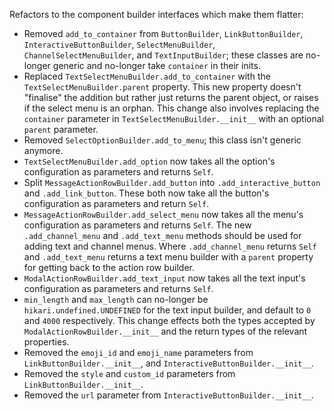Refactors to the component builder interfaces which make them flatter:

* Removed `add_to_container` from `ButtonBuilder`, `LinkButtonBuilder`, `InteractiveButtonBuilder`, `SelectMenuBuilder`, `ChannelSelectMenuBuilder`, and `TextInputBuilder`; these classes are no-longer generic and no-longer take `container` in their inits.
* Replaced `TextSelectMenuBuilder.add_to_container` with the `TextSelectMenuBuilder.parent` property.
    This new property doesn't "finalise" the addition but rather just returns the parent object, or raises if the select menu is an orphan. This change also involves replacing the `container` parameter in `TextSelectMenuBuilder.__init__` with an optional `parent` parameter.
* Removed `SelectOptionBuilder.add_to_menu`; this class isn't generic anymore.
* `TextSelectMenuBuilder.add_option` now takes all the option's configuration as parameters and returns `Self`.
* Split `MessageActionRowBuilder.add_button` into `.add_interactive_button` and `.add_link_button`.
    These both now take all the button's configuration as parameters and return `Self`.
* `MessageActionRowBuilder.add_select_menu` now takes all the menu's configuration as parameters and returns `Self`.
    The new `.add_channel_menu` and `.add_text_menu` methods should be used for adding text and channel menus. Where `.add_channel_menu` returns `Self` and `.add_text_menu` returns a text menu builder with a `parent` property for getting back to the action row builder.
* `ModalActionRowBuilder.add_text_input` now takes all the text input's configuration as parameters and returns `Self`.
* `min_length` and `max_length` can no-longer be `hikari.undefined.UNDEFINED` for the text input builder, and default to `0` and `4000` respectively. This change effects both the types accepted by `ModalActionRowBuilder.__init__` and the return types of the relevant properties.
* Removed the `emoji_id` and `emoji_name` parameters from `LinkButtonBuilder.__init__`, and `InteractiveButtonBuilder.__init__`.
* Removed the `style` and `custom_id` parameters from `LinkButtonBuilder.__init__`.
* Removed the `url` parameter from `InteractiveButtonBuilder.__init__`.
